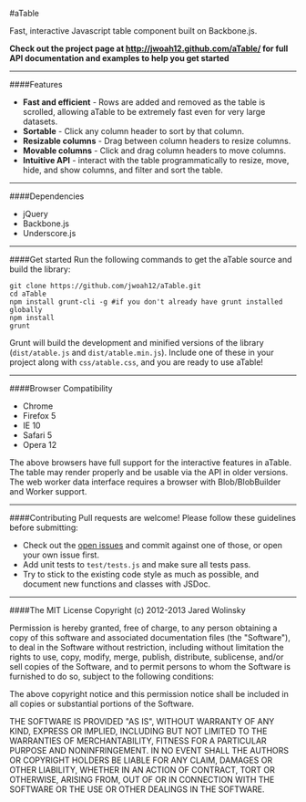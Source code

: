 #aTable

Fast, interactive Javascript table component built on Backbone.js.

**Check out the project page at http://jwoah12.github.com/aTable/ for full API documentation and examples to help you get started**

<hr/>

####Features
* **Fast and efficient** - Rows are added and removed as the table is scrolled, allowing aTable to be extremely fast even for very large datasets.
* **Sortable** - Click any column header to sort by that column.
* **Resizable columns** - Drag between column headers to resize columns.
* **Movable columns** - Click and drag column headers to move columns.
* **Intuitive API** - interact with the table programmatically to resize, move, hide, and show columns, and filter and sort the table.

<hr/>

####Dependencies
* jQuery
* Backbone.js
* Underscore.js

<hr/>

####Get started
Run the following commands to get the aTable source and build the library:
```
git clone https://github.com/jwoah12/aTable.git
cd aTable
npm install grunt-cli -g #if you don't already have grunt installed globally
npm install
grunt
```
Grunt will build the development and minified versions of the library (`dist/atable.js` and `dist/atable.min.js`).  Include one of these in your project along with `css/atable.css`, and you are ready to use aTable!
<hr/>

####Browser Compatibility
* Chrome
* Firefox 5
* IE 10
* Safari 5
* Opera 12

The above browsers have full support for the interactive features in aTable. The table may render properly and be usable via the API in older versions. The web worker data interface requires a browser with Blob/BlobBuilder and Worker support.

<hr/>

####Contributing
Pull requests are welcome!  Please follow these guidelines before submitting:
* Check out the [open issues](https://github.com/jwoah12/aTable/issues?state=open) and commit against one of those, or open your own issue first.  
* Add unit tests to `test/tests.js` and make sure all tests pass. 
* Try to stick to the existing code style as much as possible, and document new functions and classes with JSDoc.

<hr/>
####The MIT License
Copyright (c) 2012-2013 Jared Wolinsky

Permission is hereby granted, free of charge, to any person obtaining a copy of this software and associated documentation files (the "Software"), to deal in the Software without restriction, including without limitation the rights to use, copy, modify, merge, publish, distribute, sublicense, and/or sell copies of the Software, and to permit persons to whom the Software is furnished to do so, subject to the following conditions:

The above copyright notice and this permission notice shall be included in all copies or substantial portions of the Software.

THE SOFTWARE IS PROVIDED "AS IS", WITHOUT WARRANTY OF ANY KIND, EXPRESS OR IMPLIED, INCLUDING BUT NOT LIMITED TO THE WARRANTIES OF MERCHANTABILITY, FITNESS FOR A PARTICULAR PURPOSE AND NONINFRINGEMENT. IN NO EVENT SHALL THE AUTHORS OR COPYRIGHT HOLDERS BE LIABLE FOR ANY CLAIM, DAMAGES OR OTHER LIABILITY, WHETHER IN AN ACTION OF CONTRACT, TORT OR OTHERWISE, ARISING FROM, OUT OF OR IN CONNECTION WITH THE SOFTWARE OR THE USE OR OTHER DEALINGS IN THE SOFTWARE.
